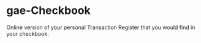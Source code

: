 gae-Checkbook
=========

Online version of your personal Transaction Register that you would
find in your checkbook.